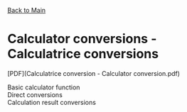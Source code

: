 [Back to Main](https://michelvilleneuve.github.io/)
# **Calculator conversions - Calculatrice conversions**
[PDF](Calculatrice conversion - Calculator conversion.pdf)  

Basic calculator function  
Direct conversions  
Calculation result conversions  
